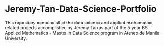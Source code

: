 # Jeremy-Tan-Data-Science-Portfolio
This repository contains all of the data science and applied mathematics related projects accomplished by Jeremy Tan as part of the 5-year BS Applied Mathematics - Master in Data Science program in Ateneo de Manila University.
